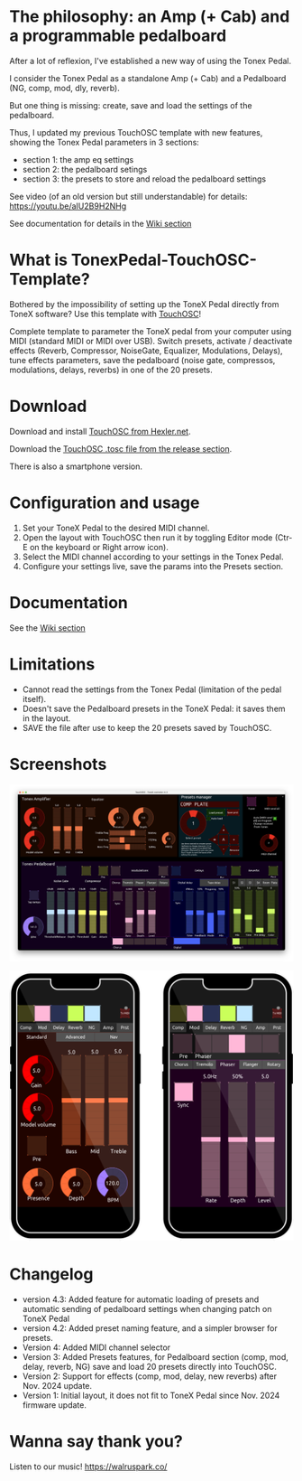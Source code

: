 # The philosophy: an Amp (+ Cab) and a programmable pedalboard

After a lot of reflexion, I've established a new way of using the Tonex Pedal.

I consider the Tonex Pedal as a standalone Amp (+ Cab) and a Pedalboard (NG, comp, mod, dly, reverb).

But one thing is missing: create, save and load the settings of the pedalboard.

Thus, I updated my previous TouchOSC template with new features, showing the Tonex Pedal parameters in 3 sections:
- section 1: the amp eq settings
- section 2: the pedalboard setings
- section 3: the presets to store and reload the pedalboard settings

See video (of an old version but still understandable) for details: https://youtu.be/aIU2B9H2NHg

See documentation for details in the [Wiki section](https://github.com/ThibaultDucray/TonexPedal-TouchOSC-Template/wiki)

# What is TonexPedal-TouchOSC-Template?

Bothered by the impossibility of setting up the ToneX Pedal directly from ToneX software? Use this template with [TouchOSC](https://hexler.net/touchosc)!

Complete template to parameter the ToneX pedal from your computer using MIDI (standard MIDI or MIDI over USB). Switch presets, activate / deactivate effects (Reverb, Compressor, NoiseGate, Equalizer, Modulations, Delays), tune effects parameters, save the pedalboard (noise gate, compressos, modulations, delays, reverbs) in one of the 20 presets.

# Download

Download and install [TouchOSC from Hexler.net](https://hexler.net/touchosc).

Download the [TouchOSC .tosc file from the release section](https://github.com/ThibaultDucray/TonexPedal-TouchOSC-Template/releases).

There is also a smartphone version.

# Configuration and usage

1. Set your ToneX Pedal to the desired MIDI channel.
2. Open the layout with TouchOSC then run it by toggling Editor mode (Ctr-E on the keyboard or Right arrow icon).
3. Select the MIDI channel according to your settings in the Tonex Pedal.
4. Configure your settings live, save the params into the Presets section.

# Documentation

See the [Wiki section](https://github.com/ThibaultDucray/TonexPedal-TouchOSC-Template/wiki)

# Limitations

- Cannot read the settings from the Tonex Pedal (limitation of the pedal itself).
- Doesn't save the Pedalboard presets in the ToneX Pedal: it saves them in the layout.
- SAVE the file after use to keep the 20 presets saved by TouchOSC.

# Screenshots

![Main screen](https://raw.githubusercontent.com/ThibaultDucray/TonexPedal-TouchOSC-Template/refs/heads/main/ToneX-controler-4-3.png "Main screen")

![Smartphone screen](https://raw.githubusercontent.com/ThibaultDucray/TonexPedal-TouchOSC-Template/refs/heads/main/ToneX-controler-4-smartphone.png "Smartphone screen")

# Changelog

- version 4.3: Added feature for automatic loading of presets and automatic sending of pedalboard settings when changing patch on ToneX Pedal
- version 4.2: Added preset naming feature, and a simpler browser for presets.
- Version 4: Added MIDI channel selector
- Version 3: Added Presets features, for Pedalboard section (comp, mod, delay, reverb, NG) save and load 20 presets directly into TouchOSC.
- Version 2: Support for effects (comp, mod, delay, new reverbs) after Nov. 2024 update.
- Version 1: Initial layout, it does not fit to ToneX Pedal since Nov. 2024 firmware update.

# Wanna say thank you?

Listen to our music! https://walruspark.co/
